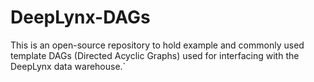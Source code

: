 # DeepLynx-DAGs

This is an open-source repository to hold example and commonly used template DAGs (Directed Acyclic Graphs) used for interfacing with the DeepLynx data warehouse.`